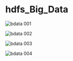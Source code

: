 # hdfs_Big_Data

![‎bdata ‎001](https://github.com/Elma-dev/hdfs_Big_Data/assets/67378945/82f42780-e7dc-4460-ab55-ac1ac73174d3)

![‎bdata ‎002](https://github.com/Elma-dev/hdfs_Big_Data/assets/67378945/90635e1d-37da-4135-89e9-a7bec5a30e01)

![‎bdata ‎003](https://github.com/Elma-dev/hdfs_Big_Data/assets/67378945/088ef8e4-36b7-401e-9529-25816dadbeee)

![‎bdata ‎004](https://github.com/Elma-dev/hdfs_Big_Data/assets/67378945/41b10f56-1cf6-4935-8209-f5c5a72c5d74)
